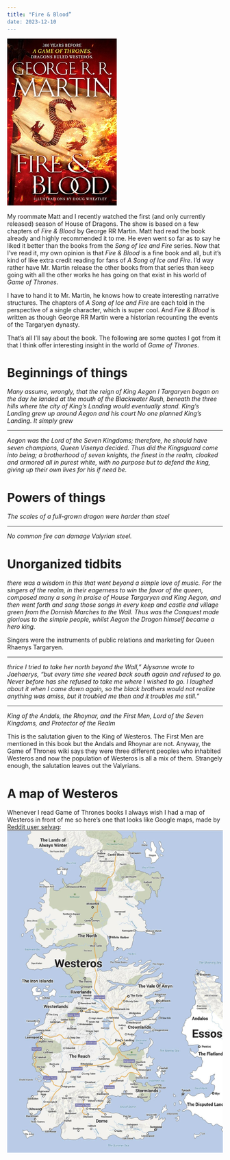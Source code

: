 ```yaml
---
title: "Fire & Blood”
date: 2023-12-10
---
```


![Fire & Blood cover](https://github.com/travis-mendoza/travis-reads/blob/main/media/fire_and_blood/cover.jpg?raw=true)

My roommate Matt and I recently watched the first (and only currently released) season of House of Dragons. The show is based on a few chapters of _Fire & Blood_ by George RR Martin. Matt had read the book already and highly recommended it to me. He even went so far as to say he liked it better than the books from the _Song of Ice and Fire_ series. Now that I’ve read it, my own opinion is that _Fire & Blood_ is a fine book and all, but it’s kind of like extra credit reading for fans of _A Song of Ice and Fire_. I’d way rather have Mr. Martin release the other books from that series than keep going with all the other works he has going on that exist in his world of _Game of Thrones_.

I have to hand it to Mr. Martin, he knows how to create interesting narrative structures. The chapters of _A Song of Ice and Fire_ are each told in the perspective of a single character, which is super cool. And _Fire & Blood_ is written as though George RR Martin were a historian recounting the events of the Targaryen dynasty.

That’s all I’ll say about the book. The following are some quotes I got from it that I think offer interesting insight in the world of _Game of Thrones_.

# Beginnings of things
_Many assume, wrongly, that the reign of King Aegon I Targaryen began on the day he landed at the mouth of the Blackwater Rush, beneath the three hills where the city of King’s Landing would eventually stand._
_King’s Landing grew up around Aegon and his court_
_No one planned King’s Landing. It simply grew_

---

_Aegon was the Lord of the Seven Kingdoms; therefore, he should have seven champions, Queen Visenya decided. Thus did the Kingsguard come into being; a brotherhood of seven knights, the finest in the realm, cloaked and armored all in purest white, with no purpose but to defend the king, giving up their own lives for his if need be._


# Powers of things
_The scales of a full-grown dragon were harder than steel_

---

_No common fire can damage Valyrian steel._


# Unorganized tidbits
_there was a wisdom in this that went beyond a simple love of music. For the singers of the realm, in their eagerness to win the favor of the queen, composed many a song in praise of House Targaryen and King Aegon, and then went forth and sang those songs in every keep and castle and village green from the Dornish Marches to the Wall. Thus was the Conquest made glorious to the simple people, whilst Aegon the Dragon himself became a hero king._

Singers were the instruments of public relations and marketing for Queen Rhaenys Targaryen.

---

_thrice I tried to take her north beyond the Wall,” Alysanne wrote to Jaehaerys, “but every time she veered back south again and refused to go. Never before has she refused to take me where I wished to go. I laughed about it when I came down again, so the black brothers would not realize anything was amiss, but it troubled me then and it troubles me still.”_

---

_King of the Andals, the Rhoynar, and the First Men, Lord of the Seven Kingdoms, and Protector of the Realm_

This is the salutation given to the King of Westeros. The First Men are mentioned in this book but the Andals and Rhoynar are not. Anyway, the Game of Thrones wiki says they were three different peoples who inhabited Westeros and now the population of Westeros is all a mix of them. Strangely enough, the salutation leaves out the Valyrians.

# A map of Westeros
Whenever I read Game of Thrones books I always wish I had a map of Westeros in front of me so here’s one that looks like Google maps, made by [Reddit user selvag](https://www.reddit.com/user/selvag/):
![A map of Westeros](https://github.com/travis-mendoza/travis-reads/blob/main/media/fire_and_blood/map_of_westeros.jpg?raw=true
)


